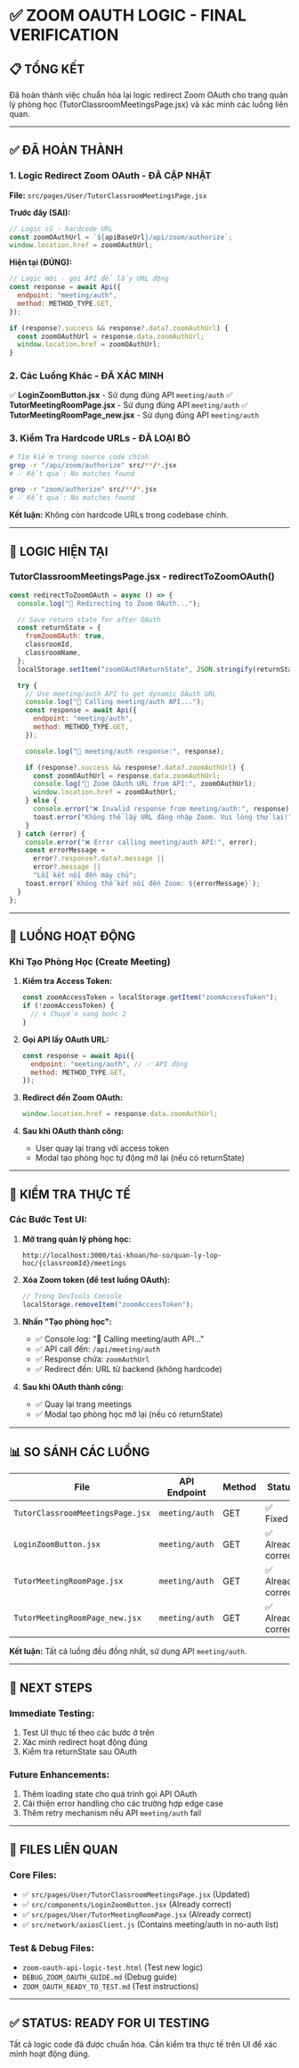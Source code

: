 # ✅ ZOOM OAUTH LOGIC - FINAL VERIFICATION

## 📋 TỔNG KẾT

Đã hoàn thành việc chuẩn hóa lại logic redirect Zoom OAuth cho trang quản lý phòng học (TutorClassroomMeetingsPage.jsx) và xác minh các luồng liên quan.

---

## ✅ ĐÃ HOÀN THÀNH

### 1. **Logic Redirect Zoom OAuth - ĐÃ CẬP NHẬT**

**File:** `src/pages/User/TutorClassroomMeetingsPage.jsx`

**Trước đây (SAI):**

```javascript
// Logic cũ - hardcode URL
const zoomOAuthUrl = `${apiBaseUrl}/api/zoom/authorize`;
window.location.href = zoomOAuthUrl;
```

**Hiện tại (ĐÚNG):**

```javascript
// Logic mới - gọi API để lấy URL động
const response = await Api({
  endpoint: "meeting/auth",
  method: METHOD_TYPE.GET,
});

if (response?.success && response?.data?.zoomAuthUrl) {
  const zoomOAuthUrl = response.data.zoomAuthUrl;
  window.location.href = zoomOAuthUrl;
}
```

### 2. **Các Luồng Khác - ĐÃ XÁC MINH**

✅ **LoginZoomButton.jsx** - Sử dụng đúng API `meeting/auth`
✅ **TutorMeetingRoomPage.jsx** - Sử dụng đúng API `meeting/auth`
✅ **TutorMeetingRoomPage_new.jsx** - Sử dụng đúng API `meeting/auth`

### 3. **Kiểm Tra Hardcode URLs - ĐÃ LOẠI BỎ**

```bash
# Tìm kiếm trong source code chính
grep -r "/api/zoom/authorize" src/**/*.jsx
# ✅ Kết quả: No matches found

grep -r "zoom/authorize" src/**/*.jsx
# ✅ Kết quả: No matches found
```

**Kết luận:** Không còn hardcode URLs trong codebase chính.

---

## 🔧 LOGIC HIỆN TẠI

### **TutorClassroomMeetingsPage.jsx - redirectToZoomOAuth()**

```javascript
const redirectToZoomOAuth = async () => {
  console.log("🔐 Redirecting to Zoom OAuth...");

  // Save return state for after OAuth
  const returnState = {
    fromZoomOAuth: true,
    classroomId,
    classroomName,
  };
  localStorage.setItem("zoomOAuthReturnState", JSON.stringify(returnState));

  try {
    // Use meeting/auth API to get dynamic OAuth URL
    console.log("📡 Calling meeting/auth API...");
    const response = await Api({
      endpoint: "meeting/auth",
      method: METHOD_TYPE.GET,
    });

    console.log("📡 meeting/auth response:", response);

    if (response?.success && response?.data?.zoomAuthUrl) {
      const zoomOAuthUrl = response.data.zoomAuthUrl;
      console.log("🔗 Zoom OAuth URL from API:", zoomOAuthUrl);
      window.location.href = zoomOAuthUrl;
    } else {
      console.error("❌ Invalid response from meeting/auth:", response);
      toast.error("Không thể lấy URL đăng nhập Zoom. Vui lòng thử lại!");
    }
  } catch (error) {
    console.error("❌ Error calling meeting/auth API:", error);
    const errorMessage =
      error?.response?.data?.message ||
      error?.message ||
      "Lỗi kết nối đến máy chủ";
    toast.error(`Không thể kết nối đến Zoom: ${errorMessage}`);
  }
};
```

---

## 🎯 LUỒNG HOẠT ĐỘNG

### **Khi Tạo Phòng Học (Create Meeting)**

1. **Kiểm tra Access Token:**

   ```javascript
   const zoomAccessToken = localStorage.getItem("zoomAccessToken");
   if (!zoomAccessToken) {
     // ⬇️ Chuyển sang bước 2
   }
   ```

2. **Gọi API lấy OAuth URL:**

   ```javascript
   const response = await Api({
     endpoint: "meeting/auth", // ✅ API động
     method: METHOD_TYPE.GET,
   });
   ```

3. **Redirect đến Zoom OAuth:**

   ```javascript
   window.location.href = response.data.zoomAuthUrl;
   ```

4. **Sau khi OAuth thành công:**
   - User quay lại trang với access token
   - Modal tạo phòng học tự động mở lại (nếu có returnState)

---

## 🧪 KIỂM TRA THỰC TẾ

### **Các Bước Test UI:**

1. **Mở trang quản lý phòng học:**

   ```
   http://localhost:3000/tai-khoan/ho-so/quan-ly-lop-hoc/{classroomId}/meetings
   ```

2. **Xóa Zoom token (để test luồng OAuth):**

   ```javascript
   // Trong DevTools Console
   localStorage.removeItem("zoomAccessToken");
   ```

3. **Nhấn "Tạo phòng học":**

   - ✅ Console log: "📡 Calling meeting/auth API..."
   - ✅ API call đến: `/api/meeting/auth`
   - ✅ Response chứa: `zoomAuthUrl`
   - ✅ Redirect đến: URL từ backend (không hardcode)

4. **Sau khi OAuth thành công:**
   - ✅ Quay lại trang meetings
   - ✅ Modal tạo phòng học mở lại (nếu có returnState)

---

## 📊 SO SÁNH CÁC LUỒNG

| File                             | API Endpoint   | Method | Status             |
| -------------------------------- | -------------- | ------ | ------------------ |
| `TutorClassroomMeetingsPage.jsx` | `meeting/auth` | GET    | ✅ Fixed           |
| `LoginZoomButton.jsx`            | `meeting/auth` | GET    | ✅ Already correct |
| `TutorMeetingRoomPage.jsx`       | `meeting/auth` | GET    | ✅ Already correct |
| `TutorMeetingRoomPage_new.jsx`   | `meeting/auth` | GET    | ✅ Already correct |

**Kết luận:** Tất cả luồng đều đồng nhất, sử dụng API `meeting/auth`.

---

## 🚀 NEXT STEPS

### **Immediate Testing:**

1. Test UI thực tế theo các bước ở trên
2. Xác minh redirect hoạt động đúng
3. Kiểm tra returnState sau OAuth

### **Future Enhancements:**

1. Thêm loading state cho quá trình gọi API OAuth
2. Cải thiện error handling cho các trường hợp edge case
3. Thêm retry mechanism nếu API `meeting/auth` fail

---

## 📝 FILES LIÊN QUAN

### **Core Files:**

- ✅ `src/pages/User/TutorClassroomMeetingsPage.jsx` (Updated)
- ✅ `src/components/LoginZoomButton.jsx` (Already correct)
- ✅ `src/pages/User/TutorMeetingRoomPage.jsx` (Already correct)
- ✅ `src/network/axiosClient.js` (Contains meeting/auth in no-auth list)

### **Test & Debug Files:**

- `zoom-oauth-api-logic-test.html` (Test new logic)
- `DEBUG_ZOOM_OAUTH_GUIDE.md` (Debug guide)
- `ZOOM_OAUTH_READY_TO_TEST.md` (Test instructions)

---

## ✅ STATUS: READY FOR UI TESTING

Tất cả logic code đã được chuẩn hóa. Cần kiểm tra thực tế trên UI để xác minh hoạt động đúng.
